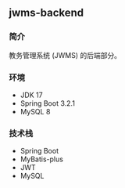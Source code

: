 ## jwms-backend
### 简介
教务管理系统 (JWMS) 的后端部分。
### 环境
- JDK 17
- Spring Boot 3.2.1
- MySQL 8
### 技术栈
- Spring Boot
- MyBatis-plus
- JWT
- MySQL
